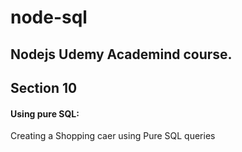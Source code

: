 # node-sql
## Nodejs  Udemy Academind course.
## Section 10

#### Using pure SQL:
Creating a Shopping caer using Pure SQL queries
